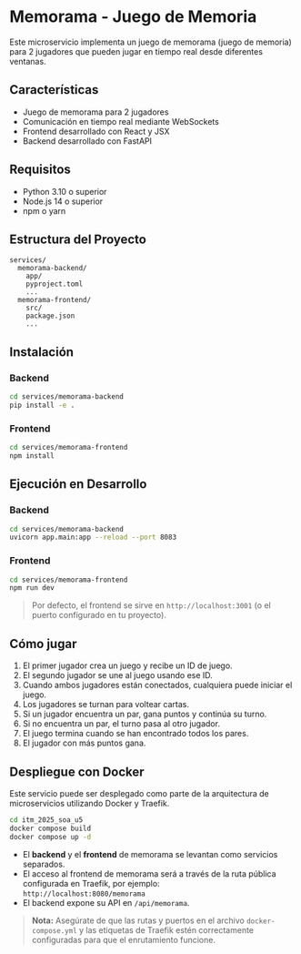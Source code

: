 # Memorama - Juego de Memoria

Este microservicio implementa un juego de memorama (juego de memoria) para 2 jugadores que pueden jugar en tiempo real desde diferentes ventanas.

## Características

- Juego de memorama para 2 jugadores
- Comunicación en tiempo real mediante WebSockets
- Frontend desarrollado con React y JSX
- Backend desarrollado con FastAPI

## Requisitos

- Python 3.10 o superior
- Node.js 14 o superior
- npm o yarn

## Estructura del Proyecto

```
services/
  memorama-backend/
    app/
    pyproject.toml
    ...
  memorama-frontend/
    src/
    package.json
    ...
```

## Instalación

### Backend

```bash
cd services/memorama-backend
pip install -e .
```

### Frontend

```bash
cd services/memorama-frontend
npm install
```

## Ejecución en Desarrollo

### Backend

```bash
cd services/memorama-backend
uvicorn app.main:app --reload --port 8083
```

### Frontend

```bash
cd services/memorama-frontend
npm run dev
```

> Por defecto, el frontend se sirve en `http://localhost:3001` (o el puerto configurado en tu proyecto).

## Cómo jugar

1. El primer jugador crea un juego y recibe un ID de juego.
2. El segundo jugador se une al juego usando ese ID.
3. Cuando ambos jugadores están conectados, cualquiera puede iniciar el juego.
4. Los jugadores se turnan para voltear cartas.
5. Si un jugador encuentra un par, gana puntos y continúa su turno.
6. Si no encuentra un par, el turno pasa al otro jugador.
7. El juego termina cuando se han encontrado todos los pares.
8. El jugador con más puntos gana.

## Despliegue con Docker

Este servicio puede ser desplegado como parte de la arquitectura de microservicios utilizando Docker y Traefik.

```bash
cd itm_2025_soa_u5
docker compose build
docker compose up -d
```

- El **backend** y el **frontend** de memorama se levantan como servicios separados.
- El acceso al frontend de memorama será a través de la ruta pública configurada en Traefik, por ejemplo:  
  `http://localhost:8080/memorama`
- El backend expone su API en `/api/memorama`.

> **Nota:** Asegúrate de que las rutas y puertos en el archivo `docker-compose.yml` y las etiquetas de Traefik estén correctamente configuradas para que el enrutamiento funcione.
